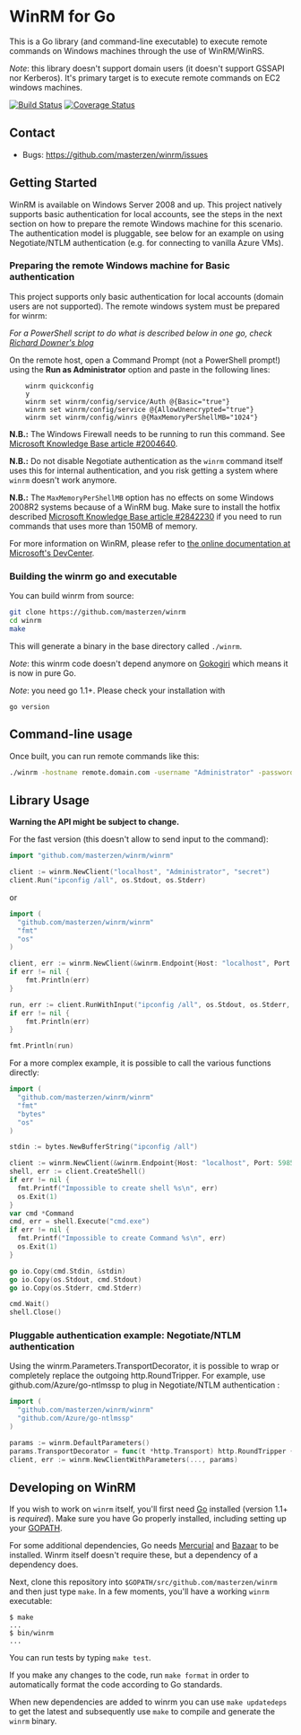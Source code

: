 # WinRM for Go

This is a Go library (and command-line executable) to execute remote commands on Windows machines through
the use of WinRM/WinRS.

_Note_: this library doesn't support domain users (it doesn't support GSSAPI nor Kerberos). It's primary target is to execute remote commands on EC2 windows machines.

[![Build Status](https://travis-ci.org/masterzen/winrm.svg?branch=master)](https://travis-ci.org/masterzen/winrm)
[![Coverage Status](https://coveralls.io/repos/masterzen/winrm/badge.png)](https://coveralls.io/r/masterzen/winrm)

## Contact

- Bugs: https://github.com/masterzen/winrm/issues


## Getting Started
WinRM is available on Windows Server 2008 and up. This project natively supports basic authentication for local accounts, see the steps in the next section on how to prepare the remote Windows machine for this scenario. The authentication model is pluggable, see below for an example on using Negotiate/NTLM authentication (e.g. for connecting to vanilla Azure VMs).

### Preparing the remote Windows machine for Basic authentication
This project supports only basic authentication for local accounts (domain users are not supported). The remote windows system must be prepared for winrm:

_For a PowerShell script to do what is described below in one go, check [Richard Downer's blog](http://www.frontiertown.co.uk/2011/12/overthere-control-windows-from-java/)_

On the remote host, open a Command Prompt (not a PowerShell prompt!) using the __Run as Administrator__ option and paste in the following lines:

		winrm quickconfig
		y
		winrm set winrm/config/service/Auth @{Basic="true"}
		winrm set winrm/config/service @{AllowUnencrypted="true"}
		winrm set winrm/config/winrs @{MaxMemoryPerShellMB="1024"}

__N.B.:__ The Windows Firewall needs to be running to run this command. See [Microsoft Knowledge Base article #2004640](http://support.microsoft.com/kb/2004640).

__N.B.:__ Do not disable Negotiate authentication as the `winrm` command itself uses this for internal authentication, and you risk getting a system where `winrm` doesn't work anymore.

__N.B.:__ The `MaxMemoryPerShellMB` option has no effects on some Windows 2008R2 systems because of a WinRM bug. Make sure to install the hotfix described [Microsoft Knowledge Base article #2842230](http://support.microsoft.com/kb/2842230) if you need to run commands that uses more than 150MB of memory.

For more information on WinRM, please refer to <a href="http://msdn.microsoft.com/en-us/library/windows/desktop/aa384426(v=vs.85).aspx">the online documentation at Microsoft's DevCenter</a>.

### Building the winrm go and executable

You can build winrm from source:

```sh
git clone https://github.com/masterzen/winrm
cd winrm
make
```

This will generate a binary in the base directory called `./winrm`.

_Note_: this winrm code doesn't depend anymore on [Gokogiri](https://github.com/moovweb/gokogiri) which means it is now in pure Go.

_Note_: you need go 1.1+. Please check your installation with

```
go version
```

## Command-line usage

Once built, you can run remote commands like this:

```sh
./winrm -hostname remote.domain.com -username "Administrator" -password "secret" "ipconfig /all"
```

## Library Usage

**Warning the API might be subject to change.**

For the fast version (this doesn't allow to send input to the command):

```go
import "github.com/masterzen/winrm/winrm"

client := winrm.NewClient("localhost", "Administrator", "secret")
client.Run("ipconfig /all", os.Stdout, os.Stderr)
```

or
```go
import (
  "github.com/masterzen/winrm/winrm"
  "fmt"
  "os"
)

client, err := winrm.NewClient(&winrm.Endpoint{Host: "localhost", Port: 5985, HTTPS: false, Insecure: false}, "Administrator", "secret")
if err != nil {
	fmt.Println(err)
}

run, err := client.RunWithInput("ipconfig /all", os.Stdout, os.Stderr, os.Stdin)
if err != nil {
	fmt.Println(err)
}

fmt.Println(run)
```

For a more complex example, it is possible to call the various functions directly:

```go
import (
  "github.com/masterzen/winrm/winrm"
  "fmt"
  "bytes"
  "os"
)

stdin := bytes.NewBufferString("ipconfig /all")

client := winrm.NewClient(&winrm.Endpoint{Host: "localhost", Port: 5985, HTTPS: false, Insecure: false}, "Administrator", "secret")
shell, err := client.CreateShell()
if err != nil {
  fmt.Printf("Impossible to create shell %s\n", err)
  os.Exit(1)
}
var cmd *Command
cmd, err = shell.Execute("cmd.exe")
if err != nil {
  fmt.Printf("Impossible to create Command %s\n", err)
  os.Exit(1)
}

go io.Copy(cmd.Stdin, &stdin)
go io.Copy(os.Stdout, cmd.Stdout)
go io.Copy(os.Stderr, cmd.Stderr)

cmd.Wait()
shell.Close()
```

### Pluggable authentication example: Negotiate/NTLM authentication
Using the winrm.Parameters.TransportDecorator, it is possible to wrap or completely replace the outgoing http.RoundTripper. For example, use github.com/Azure/go-ntlmssp to plug in Negotiate/NTLM authentication :

```go
import (
  "github.com/masterzen/winrm/winrm"
  "github.com/Azure/go-ntlmssp"
)

params := winrm.DefaultParameters()
params.TransportDecorator = func(t *http.Transport) http.RoundTripper { return ntlmssp.Negotiator{t} }
client, err := winrm.NewClientWithParameters(..., params)
```

## Developing on WinRM

If you wish to work on `winrm` itself, you'll first need [Go](http://golang.org)
installed (version 1.1+ is _required_). Make sure you have Go properly installed,
including setting up your [GOPATH](http://golang.org/doc/code.html#GOPATH).

For some additional dependencies, Go needs [Mercurial](http://mercurial.selenic.com/)
and [Bazaar](http://bazaar.canonical.com/en/) to be installed.
Winrm itself doesn't require these, but a dependency of a dependency does.

Next, clone this repository into `$GOPATH/src/github.com/masterzen/winrm` and
then just type `make`. In a few moments, you'll have a working `winrm` executable:

```
$ make
...
$ bin/winrm
...
```
You can run tests by typing `make test`.

If you make any changes to the code, run `make format` in order to automatically
format the code according to Go standards.

When new dependencies are added to winrm you can use `make updatedeps` to
get the latest and subsequently use `make` to compile and generate the `winrm` binary.
